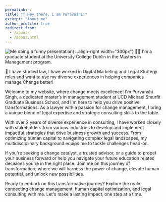 ```yaml
---
permalink: /
title: "👋 Hey there, I am Puravnshi!"
excerpt: "About me"
author_profile: true
redirect_from: 
  - /about/
  - /about.html
---
```



![Me doing a funny presentation](/personal-website.github.io/images/Purvanshi_Presentation.jpeg){: .align-right width="300px"}
👩‍💻 I'm a graduate student at the University College Dublin in the Masters in Management program. 

🥅 I have studied law, I have worked in Digital Marketing and Legal Strategy roles and want to use my diverse experiences in helping companies manage Change better!

Welcome to my website, where change meets excellence! I'm Purvanshi Singh, a dedicated master’s in management student at UCD Michael Smurfit Graduate Business School, and I'm here to help you drive positive transformations. As a lawyer with a passion for change management, I bring a unique blend of legal expertise and strategic consulting skills to the table.



With over 2 years of diverse experience in consulting, I have worked closely with stakeholders from various industries to develop and implement impactful strategies that drive business growth and success. From optimizing human capital to navigating complex legal landscapes, my multidisciplinary background equips me to tackle challenges head-on.

If you're seeking a change catalyst, a trusted advisor, or a guide to propel your business forward or help you navigate your future education related decisions you're in the right place. Join me on this journey of transformation, where we will harness the power of change, elevate human potential, and unlock new possibilities. 

Ready to embark on this transformative journey? Explore the realm connecting change management, human capital optimization, and legal consulting with me. Let's make a lasting impact, one step at a time.

